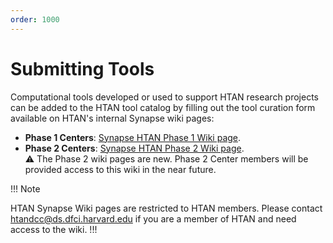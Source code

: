 ```yaml
---
order: 1000
---
```


# Submitting Tools

Computational tools developed or used to support HTAN research projects can be added to the HTAN tool catalog by filling out the tool curation form available on HTAN's internal Synapse wiki pages:

- **Phase 1 Centers**: [Synapse HTAN Phase 1 Wiki page](https://www.synapse.org/#!Synapse:syn17022193/wiki/584990). 
- **Phase 2 Centers**: [Synapse HTAN Phase 2 Wiki page](https://www.synapse.org/Synapse:syn63296487/wiki/629655). \
:warning: The Phase 2 wiki pages are new.  Phase 2 Center members will be provided access to this wiki in the near future.

!!! Note

HTAN Synapse Wiki pages are restricted to HTAN members.  Please contact htandcc@ds.dfci.harvard.edu if you are a member of HTAN and need access to the wiki.
!!!


